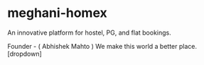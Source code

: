 # meghani-homex
An innovative platform for hostel, PG, and flat bookings.

Founder - ( Abhishek Mahto )
We make this world a better place. [dropdown]
